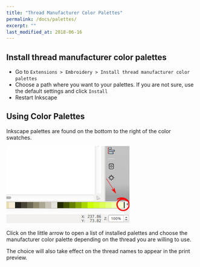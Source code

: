 ```yaml
---
title: "Thread Manufacturer Color Palettes"
permalink: /docs/palettes/
excerpt: ""
last_modified_at: 2018-06-16
---
```

## Install thread manufacturer color palettes

* Go to `Extensions > Embroidery > Install thread manufacturer color palettes`
* Choose a path where you want to your palettes. If you are not sure, use the default settings and click `Install`
* Restart Inkscape

## Using Color Palettes

Inkscape palettes are found on the bottom to the right of the color swatches.

![Inkscape Color Palettes](/assets/images/docs/palettes-location.png)

Click on the little arrow to open a list of installed palettes and choose the manufacturer color palette depending on the thread you are willing to use.

The choice will also take effect on the thread names to appear in the print preview.

